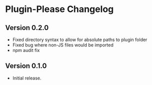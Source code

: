 # Plugin-Please Changelog

## Version 0.2.0
- Fixed directory syntax to allow for absolute paths to plugin folder
- Fixed bug where non-JS files would be imported
- npm audit fix

## Version 0.1.0
- Initial release.